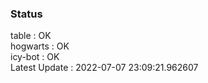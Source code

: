 ### Status


table : OK  
hogwarts : OK  
icy-bot : OK  
Latest Update : 2022-07-07 23:09:21.962607
